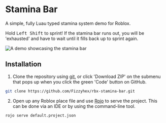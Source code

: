 # Stamina Bar

A simple, fully Luau typed stamina system demo for Roblox. 

Hold <kbd>Left Shift</kbd> to sprint! If the stamina bar runs out, you will be 'exhausted' and have to wait until it fills back up to sprint again.

![A demo showcasing the stamina bar](media/demo.gif)

## Installation

1. Clone the repository using [git](https://git-scm.com), or click 'Download ZIP' on the submenu that pops up when you click the green 'Code' button on GitHub.
```sh
git clone https://github.com/Fizzyhex/rbx-stamina-bar.git
```

2. Open up any Roblox place file and use [Rojo](https://rojo.space) to serve the project. This can be done via an IDE or by using the command-line tool.
```sh
rojo serve default.project.json
```
